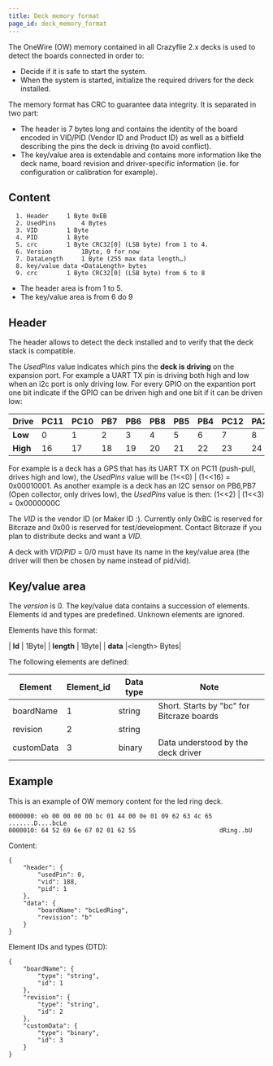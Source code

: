 ```yaml
---
title: Deck memory format
page_id: deck_memory_format
---
```


The OneWire (OW) memory contained in all Crazyflie 2.x decks is used to
detect the boards connected in order to:

-   Decide if it is safe to start the system.
-   When the system is started, initialize the required drivers for the
    deck installed.

The memory format has CRC to guarantee data integrity. It is separated
in two part:

-   The header is 7 bytes long and contains the identity of the board
    encoded in VID/PID (Vendor ID and Product ID) as well as a bitfield
    describing the pins the deck is driving (to avoid conflict).
-   The key/value area is extendable and contains more information like
    the deck name, board revision and driver-specific information (ie.
    for configuration or calibration for example).

## Content

      1. Header     1 Byte 0xEB
      2. UsedPins       4 Bytes
      3. VID        1 Byte
      4. PID        1 Byte
      5. crc        1 Byte CRC32[0] (LSB byte) from 1 to 4.
      6. Version        1Byte, 0 for now
      7. DataLength     1 Byte (255 max data length…)
      8. key/value data <DataLength> bytes
      9. crc        1 Byte CRC32[0] (LSB byte) from 6 to 8

-   The header area is from 1 to 5.
-   The key/value area is from 6 do 9

## Header

The header allows to detect the deck installed and to verify that the
deck stack is compatible.

The *UsedPins* value indicates which pins the **deck is driving** on the
expansion port. For example a UART TX pin is driving both high and low
when an i2c port is only driving low. For every GPIO on the expantion
port one bit indicate if the GPIO can be driven high and one bit if it
can be driven low:

|  Drive     | PC11  | PC10 |  PB7 |  PB6  | PB8  | PB5  | PB4  | PC12  | PA2  | PA3  | PA5  | PA6  | PA7 |  P0.11  | P0.12  | P0.08 |
|  ---------- |------| ------| -----| -----| -----| -----| -----| ------| -----| -----| -----| ----- |-----| -------| -------| -------|
|  **Low**   | 0      |1     | 2    | 3    | 4    | 5    | 6    | 7     | 8    | 9    | 10   | 11   | 12  |  13     | 14     | 15|
|  **High**  | 16     |17    | 18   | 19   | 20   | 21   | 22   | 23    | 24   | 25   | 26   | 27   | 28  |  29     | 31    |  31|

For example is a deck has a GPS that has its UART TX on PC11 (push-pull,
drives high and low), the *UsedPins* value will be (1\<\<0) \| (1\<\<16)
= 0x00010001. As another example is a deck has an I2C sensor on PB6,PB7
(Open collector, only drives low), the *UsedPins* value is then:
(1\<\<2) \| (1\<\<3) = 0x0000000C

The *VID* is the vendor ID (or Maker ID :). Currently only 0xBC is
reserved for Bitcraze and 0x00 is reserved for test/development. Contact
Bitcraze if you plan to distribute decks and want a *VID*.

A deck with *VID/PID* = 0/0 must have its name in the key/value area
(the driver will then be chosen by name instead of pid/vid).

## Key/value area

The *version* is 0. The key/value data contains a succession of
elements. Elements id and types are predefined. Unknown elements are
ignored.

Elements have this format:


 | **Id**      | 1Byte|
 | **length**  | 1Byte|
 | **data**     |\<length\> Bytes|


The following elements are defined:

|  Element     | Element\_id  | Data type  | Note|
|  ------------| -------------| -----------| -------------------------------------------|
|  boardName   | 1            | string    |  Short. Starts by "bc" for Bitcraze boards|
|  revision    | 2            | string    |  |
|  customData  | 3            | binary    |  Data understood by the deck driver|

## Example

This is an example of OW memory content for the led ring deck.

    0000000: eb 00 00 00 00 bc 01 44 00 0e 01 09 62 63 4c 65  .......D....bcLe
    0000010: 64 52 69 6e 67 02 01 62 55                       dRing..bU

Content:

    {
        "header": {
            "usedPin": 0,
            "vid": 188,
            "pid": 1
        },
        "data": {
            "boardName": "bcLedRing",
            "revision": "b"
        }
    }

Element IDs and types (DTD):

    {
        "boardName": {
            "type": "string",
            "id": 1
        },
        "revision": {
            "type": "string",
            "id": 2
        },
        "customData": {
            "type": "binary",
            "id": 3
        }
    }
